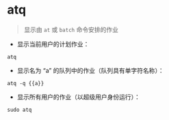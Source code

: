 # atq

> 显示由 `at` 或 `batch` 命令安排的作业

- 显示当前用户的计划作业：

`atq`

- 显示名为 “a” 的队列中的作业（队列具有单字符名称）：

`atq -q {{a}}`

- 显示所有用户的作业（以超级用户身份运行）：

`sudo atq`

[#]: contributors: ([琳小梁]，[Datura stramonium L.])